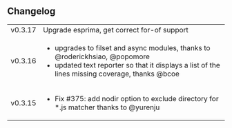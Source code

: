 Changelog
---------

<table>
<tr>
<td>v0.3.17</td>
<td>Upgrade esprima, get correct for-of support</td>
</tr>
<tr>
<td>v0.3.16</td>
<td>
    <ul>
        <li>upgrades to filset and async modules, thanks to @roderickhsiao, @popomore</li>
        <li>updated text reporter so that it displays a list of the lines missing coverage, thanks @bcoe</li>
    </ul>
</td>
</tr>
<tr>
<td>v0.3.15</td>
<td>
    <ul>
        <li>Fix #375: add nodir option to exclude directory for *.js matcher thanks to @yurenju</li>
      